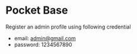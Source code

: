 # Pocket Base

Register an admin profile using following credential

- email: admin@gmail.com
- password: 1234567890
